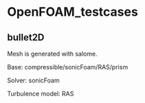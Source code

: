 # OpenFOAM_testcases

## bullet2D
Mesh is generated with salome.

Base: compressible/sonicFoam/RAS/prism

Solver: sonicFoam

Turbulence model: RAS
